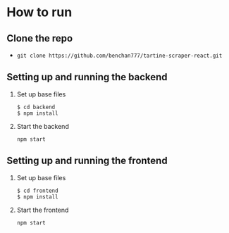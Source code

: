 # How to run

## Clone the repo
- `git clone https://github.com/benchan777/tartine-scraper-react.git`

## Setting up and running the backend
1. Set up base files

   ```
   $ cd backend
   $ npm install
   ```

1. Start the backend

   `npm start`

## Setting up and running the frontend
1. Set up base files

    ```
    $ cd frontend
    $ npm install
    ```

1. Start the frontend

    `npm start`